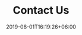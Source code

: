 ---
title: "Contact Us"
date: 2019-08-01T16:19:26+06:00
draft: false
description: "this is meta description"
---